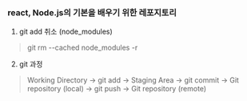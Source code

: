 ### react, Node.js의 기본을 배우기 위한 레포지토리

1. git add 취소 (node_modules)
> git rm --cached node_modules -r

2. git 과정
> Working Directory -> git add -> Staging Area -> git commit -> Git repository (local) -> git push -> Git repository (remote)